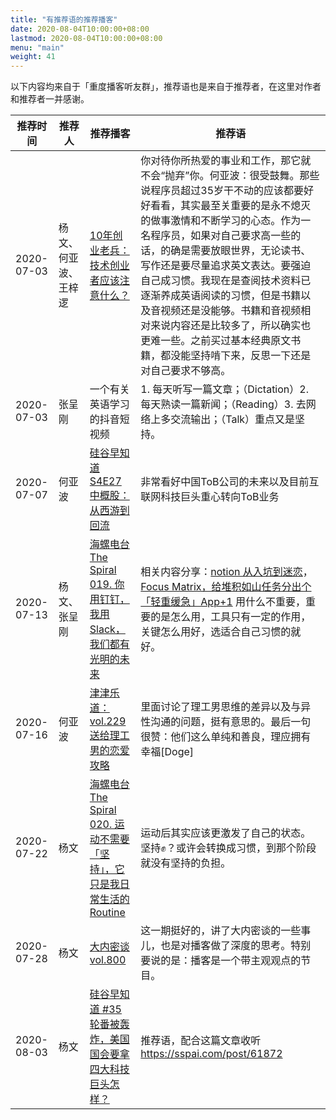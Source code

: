 ```yaml
---
title: "有推荐语的推荐播客"
date: 2020-08-04T10:00:00+08:00
lastmod: 2020-08-04T10:00:00+08:00
menu: "main"
weight: 41
---
```


以下内容均来自于「重度播客听友群」，推荐语也是来自于推荐者，在这里对作者和推荐者一并感谢。

| 推荐时间 | 推荐人 | 推荐播客 | 推荐语 |
|----|----|----|----|
|2020-07-03|杨文、何亚波、王梓逻|[10年创业老兵：技术创业者应该注意什么？](https://v.qq.com/x/page/s0764ktida1.html)|你对待你所热爱的事业和工作，那它就不会“抛弃”你。何亚波：很受鼓舞。那些说程序员超过35岁干不动的应该都要好好看看，其实最至关重要的是永不熄灭的做事激情和不断学习的心态。作为一名程序员，如果对自己要求高一些的话，的确是需要放眼世界，无论读书、写作还是要尽量追求英文表达。要强迫自己成习惯。我现在是查阅技术资料已逐渐养成英语阅读的习惯，但是书籍以及音视频还是没能够。书籍和音视频相对来说内容还是比较多了，所以确实也更难一些。之前买过基本经典原文书籍，都没能坚持啃下来，反思一下还是对自己要求不够高。|
|2020-07-03|张呈刚|一个有关英语学习的抖音短视频|1. 每天听写一篇文章；（Dictation）2. 每天熟读一篇新闻；（Reading）3. 去网络上多交流输出；（Talk）重点又是坚持。|
|2020-07-07|何亚波|[硅谷早知道 S4E27 中概股：从西游到回流](https://www.xiaoyuzhoufm.com/episode/5efaad206d766074279c87a4) |非常看好中国ToB公司的未来以及目前互联网科技巨头重心转向ToB业务|
|2020-07-13|杨文、张呈刚|[海螺电台 The Spiral 019. 你用钉钉，我用 Slack，我们都有光明的未来](https://overcast.fm/+QtZBZkXwM) |相关内容分享：[notion 从入坑到迷恋](https://mp.weixin.qq.com/s/04p-pd9wPPcL_QUKV2nNuA)，[Focus Matrix，给堆积如山任务分出个「轻重缓急」App+1](https://mp.weixin.qq.com/s/7fRF1N5l2UPkGz3my2UcIA) 用什么不重要，重要的是怎么用，工具只有一定的作用，关键怎么用好，选适合自己习惯的就好。|
|2020-07-16|何亚波|[津津乐道：vol.229 送给理工男的恋爱攻略](https://dao.fm/2020/07/15/vol-229-%E9%80%81%E7%BB%99%E7%90%86%E5%B7%A5%E7%94%B7%E7%9A%84%E6%81%8B%E7%88%B1%E6%94%BB%E7%95%A5/)|里面讨论了理工男思维的差异以及与异性沟通的问题，挺有意思的。最后一句很赞：他们这么单纯和善良，理应拥有幸福[Doge]|
|2020-07-22|杨文|[海螺电台 The Spiral 020. 运动不需要「坚持」，它只是我日常生活的 Routine](https://overcast.fm/+QtZCNlLvM)|运动后其实应该更激发了自己的状态。坚持✊？或许会转换成习惯，到那个阶段就没有坚持的负担。|
|2020-07-28|杨文|[大内密谈 vol.800](https://overcast.fm/+-eH9Al6k) |这一期挺好的，讲了大内密谈的一些事儿，也是对播客做了深度的思考。特别要说的是：播客是一个带主观观点的节目。|
|2020-08-03|杨文|[硅谷早知道 #35 轮番被轰炸，美国国会要拿四大科技巨头怎样？](https://overcast.fm/+Vlf-m7xcQ) | 推荐语，配合这篇文章收听 https://sspai.com/post/61872 |

